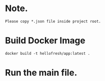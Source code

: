 # Note. 
```azure
Please copy *.json file inside project root. 
```

# Build Docker Image

``
docker build -t hellofresh/app:latest .
``

# Run the main file. 

```

```